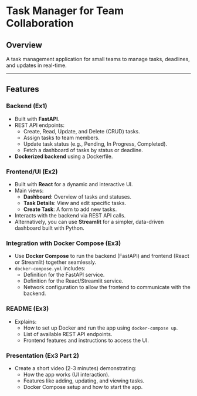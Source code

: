 # Task Manager for Team Collaboration

## Overview
A task management application for small teams to manage tasks, deadlines, and updates in real-time.

---

## Features

### Backend (Ex1)
- Built with **FastAPI**.
- REST API endpoints:
  - Create, Read, Update, and Delete (CRUD) tasks.
  - Assign tasks to team members.
  - Update task status (e.g., Pending, In Progress, Completed).
  - Fetch a dashboard of tasks by status or deadline.
- **Dockerized backend** using a Dockerfile.

### Frontend/UI (Ex2)
- Built with **React** for a dynamic and interactive UI.
- Main views:
  - **Dashboard**: Overview of tasks and statuses.
  - **Task Details**: View and edit specific tasks.
  - **Create Task**: A form to add new tasks.
- Interacts with the backend via REST API calls.
- Alternatively, you can use **Streamlit** for a simpler, data-driven dashboard built with Python.

### Integration with Docker Compose (Ex3)
- Use **Docker Compose** to run the backend (FastAPI) and frontend (React or Streamlit) together seamlessly.
- `docker-compose.yml` includes:
  - Definition for the FastAPI service.
  - Definition for the React/Streamlit service.
  - Network configuration to allow the frontend to communicate with the backend.

### README (Ex3)
- Explains:
  - How to set up Docker and run the app using `docker-compose up`.
  - List of available REST API endpoints.
  - Frontend features and instructions to access the UI.

### Presentation (Ex3 Part 2)
- Create a short video (2-3 minutes) demonstrating:
  - How the app works (UI interaction).
  - Features like adding, updating, and viewing tasks.
  - Docker Compose setup and how to start the app.

